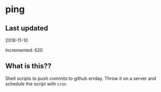 # ping

## Last updated
2018-11-10

Incremented: 620

## What is this??
Shell scripts to push commits to github errday. Throw it on a server and schedule the script with `cron`
